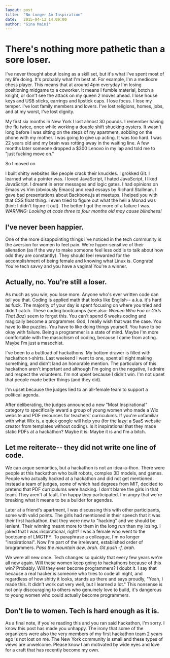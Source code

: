 ```yaml
---
layout: post
title:  "No Longer An Inspiration"
date:   2015-04-13 14:09:00
author: "Gina Maini"
---
```


There's nothing more pathetic than a sore loser. 
==

I've never thought about losing as a skill set, but it's what I've spent most of my life doing. It's probably what I'm best at. For example, I'm a mediocre chess player. This means that at around 4pm everyday I'm losing positioning midgame to a coworker. It means I fumble material, botch a knight, or don't see the attack on my queen 2 moves ahead. I lose house keys and USB sticks, earrings and lipstick caps. I lose focus. I lose my temper. I've lost family members and lovers. I've lost religions, homes, jobs, and at my worst, I've lost dignity.

My first six months in New York I lost almost 30 pounds. I remember having the flu twice, once while working a double shift shucking oysters. It wasn't long before I was sitting on the steps of my apartment, sobbing on the phone with my mother. I was going to give up acting. It was too hard. I was 22 years old and my brain was rotting away in the waiting line. A few months later someone dropped a $300 Lenovo in my lap and told me to "just fucking move on." 

So I moved on.

I built shitty websites like people crack their knuckles. I grokked Git. I learned what a pointer was. I loved JavaScript, I hated JavaScript, I liked JavaScript. I dreamt in error messages and logic gates. I had opinions on Emacs vs Vim (obviously Emacs) and read essays by Richard Stallman. I gave bad presentations about Backbone.js at meetups. I helped you with that CSS float thing. I even tried to figure out what the hell a Monad was (hint: I didn't figure it out). The better I got the more of a failure I was. _WARNING: Looking at code three to four months old may cause blindness!_

I've never been happier.
--

One of the more disappointing things I've noticed in the tech community is the aversion for women to feel pain. We're hyper-sensitive of their alienation (as if the way to make someone feel less odd is to talk about how odd they are constantly). They should feel rewarded for the accomplishment of being female and knowing what Linux is. Congrats! You're tech savvy and you have a vagina! You're a winner. 

Actually, no. You're still a loser. 
--

As much as you win, you lose more. Anyone who's ever written code can tell you that. Coding is applied math that looks like English-- a.k.a. it's hard as fuck. The majority of your day is spent focusing on where you tried and didn't catch. These coding bootcamps (see also: _Women Who Foo_ or _Girls That Baz_) seem to forget this. You can't spend 6 weeks coding and magically become a programmer. God, I really wish that was the case. You have to like puzzles. You have to like doing things yourself. You have to be okay with failure. Being a programmer is a state of mind. Maybe I'm more comfortable with the masochism of coding, because I came from acting. Maybe I'm just a masochist.

I've been to a buttload of hackathons. My bottom drawer is filled with hackathon t-shirts. Last weekend I went to one, spent all night making something, and didn't land an honorable mention. The particulars of this hackathon aren't important and although I'm going on the negative, I admire and respect the volunteers. I'm not upset because I didn't win. I'm not upset that people made better things (and they did).

I'm upset because the judges lied to an all-female team to support a political agenda. 

After deliberating, the judges announced a new "Most Inspirational" category to specifically award a group of young women who made a Wix website and PDF resources for teachers' curriculums. If you're unfamiliar with what Wix is, a quick google will help you (for the lazy: a SaaS website creator from templates without coding). Is it inspirational that they made static PDFs at a hackathon? Maybe it is. Maybe it is and I'm a bitch.

Let me reiterate-- they did not write one line of code. 
--

We can argue semantics, but a hackathon is not an idea-a-thon. There were people at this hackathon who built robots, complex 3D models, and games. People who actually hacked at a hackathon and did not get mentioned. Instead a team of judges, some of which had degrees from MIT, decided to pretend that PDF curriculums were hacking. I don't blame the girls in that team. They aren't at fault. I'm happy they participated. I'm angry that we're breaking what it means to be a builder for agendas.

Later at a friend's apartment, I was discussing this with other participants, some with valid points. The girls had mentioned in their speech that it was their first hackathon, that they were new to "hacking" and we should be lenient. Their winning meant more to them in the long run than my losing. I joked that I was inspirational, right? I was a female who went to the bootcamp of <span title="Let Me Google That For You" class="help">LMGTFY</span>. To paraphrase a colleague, I'm no longer "inspirational". Now I'm part of the irrelevant, established order of brogrammers. _Pass the mountain dew, brah. Git push -f, brah._

We were all new once. Tech changes so quickly that every few years we're all new again. Will these women keep going to hackathons because of this win? Probably. Will they ever become programmers? I doubt it. I say that because a real hacker is someone who tries to code all night, and regardless of how shitty it looks, stands up there and says proudly, "Yeah, I made this. It didn't work out very well, but I learned a lot." This nonsense is not only discouraging to others who genuinely love to build, it's dangerous to young women who could actually become programmers.

Don't lie to women. Tech is hard enough as it is.
--

As a final note, if you're reading this and you ran said hackathon, I'm sorry. I know this post has made you unhappy. The irony that some of the organizers were also the very members of my first hackathon team 2 years ago is not lost on me. The New York community is small and these types of views are unwelcome. Please know I am motivated by wide eyes and love for a craft that has recently become my own.
